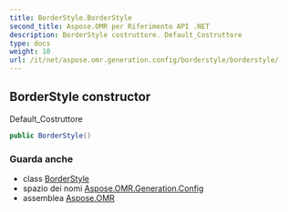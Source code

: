 ```yaml
---
title: BorderStyle.BorderStyle
second_title: Aspose.OMR per Riferimento API .NET
description: BorderStyle costruttore. Default_Costruttore
type: docs
weight: 10
url: /it/net/aspose.omr.generation.config/borderstyle/borderstyle/
---
```

## BorderStyle constructor

Default_Costruttore

```csharp
public BorderStyle()
```

### Guarda anche

* class [BorderStyle](../)
* spazio dei nomi [Aspose.OMR.Generation.Config](../../borderstyle/)
* assemblea [Aspose.OMR](../../../)



